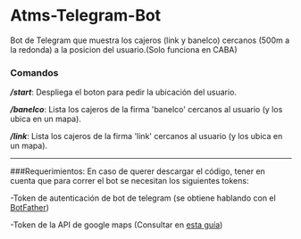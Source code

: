 # Atms-Telegram-Bot
Bot de Telegram que muestra los cajeros (link y banelco) cercanos (500m a la redonda) a la posicion del usuario.(Solo funciona en CABA)

### Comandos
**_/start_**: Despliega el boton para pedir la ubicación del usuario.

**_/banelco_**: Lista los cajeros de la firma 'banelco' cercanos al usuario (y los ubica en un mapa).

**_/link_**: Lista los cajeros de la firma 'link' cercanos al usuario (y los ubica en un mapa).

---

###Requerimientos:
En caso de querer descargar el código, tener en cuenta que para correr el bot se necesitan los siguientes tokens:

-Token de autenticación de bot de telegram (se obtiene hablando con el <a href="https://telegram.me/botfather">BotFather</a>)

-Token de la API de google maps (Consultar en <a href="https://developers.google.com/maps/documentation/android-sdk/signup#quick-guide">esta guía</a>)